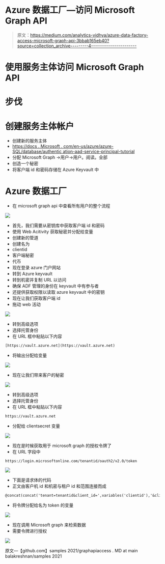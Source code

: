 # Azure 数据工厂—访问 Microsoft Graph API

> 原文：<https://medium.com/analytics-vidhya/azure-data-factory-access-microsoft-graph-api-3bbab165eb40?source=collection_archive---------4----------------------->

# 使用服务主体访问 Microsoft Graph API

# 步伐

# 创建服务主体帐户

*   创建新的服务主体
*   [https://docs . Microsoft . com/en-us/azure/azure-SQL/database/authentic ation-aad-service-principal-tutorial](https://docs.microsoft.com/en-us/azure/azure-sql/database/authentication-aad-service-principal-tutorial)
*   分配 Microsoft Graph ->用户->用户。阅读。全部
*   创造一个秘密
*   将客户端 id 和密码存储在 Azure Keyvault 中

# Azure 数据工厂

*   在 microsoft graph api 中查看所有用户的整个流程

![](img/2f23b86d4f9709af9f87cc160f5e3359.png)

*   首先，我们需要从密钥库中获取客户端 id 和密码
*   使用 Web Acitivity 获取秘密并分配给变量
*   创建新的管道
*   创建名为
*   clientid
*   客户端秘密
*   代币
*   现在登录 azure 门户网站
*   转到 Azure keyvault
*   转到机密并复制 URL 以访问
*   确保 ADF 管理的身份在 keyvault 中有参与者
*   还提供获取权限以读取 azure keyvault 中的密钥
*   现在让我们获取客户端 id
*   拖动 web 活动

![](img/c58376aa862dfc138713130d2b9567ce.png)

*   转到高级选项
*   选择托管身份
*   在 URL 框中粘贴以下内容

```
[https://vault.azure.net](https://vault.azure.net)
```

*   将输出分配给变量

![](img/d026fd2a9bedb5dca8dacd1a46b77d27.png)

*   现在让我们带来客户的秘密

![](img/a3ad36cb94af314b9a6cc8bda44f0467.png)

*   转到高级选项
*   选择托管身份
*   在 URL 框中粘贴以下内容

```
https://vault.azure.net
```

*   分配给 clientsecret 变量

![](img/5f4a60fe84eeac703e0b04f48f2e1b47.png)

*   现在是时候获取用于 microsoft graph 的授权令牌了
*   在 URL 字段中

```
https://login.microsoftonline.com/tenantid/oauth2/v2.0/token
```

![](img/5b7c93a8d812b0766d29acff2d59915e.png)

*   下面是请求体的代码
*   正文由客户机 id 和机密与租户 id 和范围连接而成

```
@concat(concat('tenant=tenantid&client_id=',variables('clientid'),'&client_secret='),variables('clientsecret'),'&grant_type=client_credentials&scope=https://graph.microsoft.com/.default')
```

*   将令牌分配给名为 token 的变量

![](img/ad8822e8ab346bd610bfb15267ce2db5.png)

*   现在调用 Microsoft graph 来检索数据
*   需要令牌进行授权

![](img/2ebe0dacea8b1d54995c864037517f1e.png)

原文—【github.com】samples 2021/graphapiaccess . MD at main balakreshnan/samples 2021